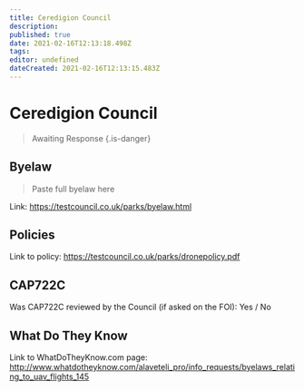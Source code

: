 ```yaml
---
title: Ceredigion Council
description: 
published: true
date: 2021-02-16T12:13:18.498Z
tags: 
editor: undefined
dateCreated: 2021-02-16T12:13:15.483Z
---
```


# Ceredigion Council
>  Awaiting Response
> {.is-danger}

## Byelaw
> Paste full byelaw here

Link:
https://testcouncil.co.uk/parks/byelaw.html

## Policies
Link to policy:
https://testcouncil.co.uk/parks/dronepolicy.pdf

## CAP722C

Was CAP722C reviewed by the Council (if asked on the FOI): Yes / No

## What Do They Know

Link to WhatDoTheyKnow.com page:
http://www.whatdotheyknow.com/alaveteli_pro/info_requests/byelaws_relating_to_uav_flights_145

